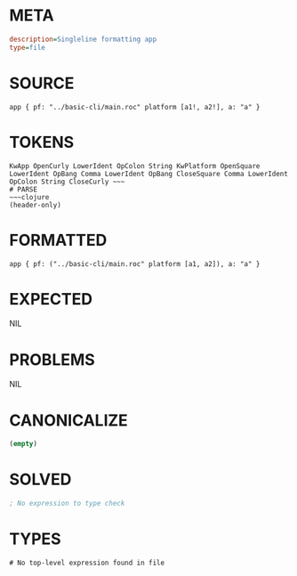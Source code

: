# META
~~~ini
description=Singleline formatting app
type=file
~~~
# SOURCE
~~~roc
app { pf: "../basic-cli/main.roc" platform [a1!, a2!], a: "a" }
~~~
# TOKENS
~~~text
KwApp OpenCurly LowerIdent OpColon String KwPlatform OpenSquare LowerIdent OpBang Comma LowerIdent OpBang CloseSquare Comma LowerIdent OpColon String CloseCurly ~~~
# PARSE
~~~clojure
(header-only)
~~~
# FORMATTED
~~~roc
app { pf: ("../basic-cli/main.roc" platform [a1, a2]), a: "a" }

~~~
# EXPECTED
NIL
# PROBLEMS
NIL
# CANONICALIZE
~~~clojure
(empty)
~~~
# SOLVED
~~~clojure
; No expression to type check
~~~
# TYPES
~~~roc
# No top-level expression found in file
~~~
